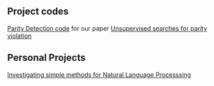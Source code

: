 ## Project codes
</div>


[Parity Detection code](https://github.com/sh2099/parity-violation) for our paper [Unsupervised searches for parity violation](https://arxiv.org/abs/2410.16030)


## Personal Projects
</div>

[Investigating simple methods for Natural Language Processsing](https://github.com/sh2099/nlp_investigations)


<!--
**sh2099/sh2099** is a ✨ _special_ ✨ repository because its `README.md` (this file) appears on your GitHub profile.

Here are some ideas to get you started:

- 🔭 I’m currently working on ...
- 🌱 I’m currently learning ...
- 👯 I’m looking to collaborate on ...
- 🤔 I’m looking for help with ...
- 💬 Ask me about ...
- 📫 How to reach me: ...
- 😄 Pronouns: ...
- ⚡ Fun fact: ...
-->
